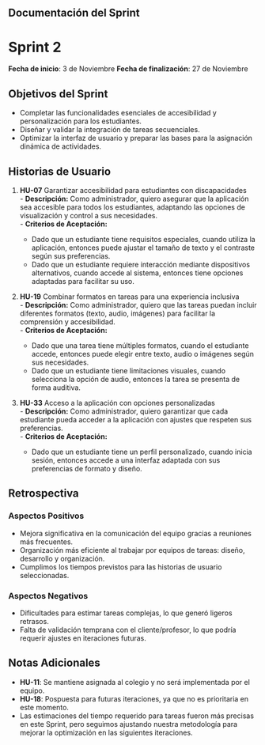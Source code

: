 ## Documentación del Sprint
# Sprint 2
  **Fecha de inicio**: 3 de Noviembre
  **Fecha de finalización**: 27 de Noviembre

## Objetivos del Sprint
  - Completar las funcionalidades esenciales de accesibilidad y personalización para los estudiantes.  
  - Diseñar y validar la integración de tareas secuenciales.  
  - Optimizar la interfaz de usuario y preparar las bases para la asignación dinámica de actividades.  

## Historias de Usuario
  1. **HU-07** Garantizar accesibilidad para estudiantes con discapacidades  
    - **Descripción:** Como administrador, quiero asegurar que la aplicación sea accesible para todos los estudiantes, adaptando las opciones de visualización y control a sus necesidades.  
    - **Criterios de Aceptación:**  
      - Dado que un estudiante tiene requisitos especiales, cuando utiliza la aplicación, entonces puede ajustar el tamaño de texto y el contraste según sus preferencias.  
      - Dado que un estudiante requiere interacción mediante dispositivos alternativos, cuando accede al sistema, entonces tiene opciones adaptadas para facilitar su uso.  

  2. **HU-19** Combinar formatos en tareas para una experiencia inclusiva  
    - **Descripción:** Como administrador, quiero que las tareas puedan incluir diferentes formatos (texto, audio, imágenes) para facilitar la comprensión y accesibilidad.  
    - **Criterios de Aceptación:**  
      - Dado que una tarea tiene múltiples formatos, cuando el estudiante accede, entonces puede elegir entre texto, audio o imágenes según sus necesidades.  
      - Dado que un estudiante tiene limitaciones visuales, cuando selecciona la opción de audio, entonces la tarea se presenta de forma auditiva.  

  3. **HU-33** Acceso a la aplicación con opciones personalizadas  
    - **Descripción:** Como administrador, quiero garantizar que cada estudiante pueda acceder a la aplicación con ajustes que respeten sus preferencias.  
    - **Criterios de Aceptación:**  
      - Dado que un estudiante tiene un perfil personalizado, cuando inicia sesión, entonces accede a una interfaz adaptada con sus preferencias de formato y diseño.  

## Retrospectiva
  ### Aspectos Positivos
  - Mejora significativa en la comunicación del equipo gracias a reuniones más frecuentes.  
  - Organización más eficiente al trabajar por equipos de tareas: diseño, desarrollo y organización.  
  - Cumplimos los tiempos previstos para las historias de usuario seleccionadas.  

  ### Aspectos Negativos
  - Dificultades para estimar tareas complejas, lo que generó ligeros retrasos.  
  - Falta de validación temprana con el cliente/profesor, lo que podría requerir ajustes en iteraciones futuras.  

## Notas Adicionales
  - **HU-11**: Se mantiene asignada al colegio y no será implementada por el equipo.  
  - **HU-18**: Pospuesta para futuras iteraciones, ya que no es prioritaria en este momento.  
  - Las estimaciones del tiempo requerido para tareas fueron más precisas en este Sprint, pero seguimos ajustando nuestra metodología para mejorar la optimización en las siguientes iteraciones.